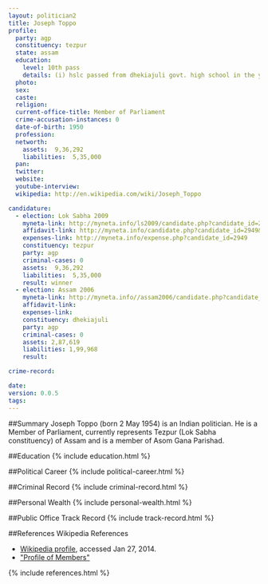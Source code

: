 ```yaml
---
layout: politician2
title: Joseph Toppo
profile: 
  party: agp
  constituency: tezpur
  state: assam
  education: 
    level: 10th pass
    details: (i) hslc passed from dhekiajuli govt. high school in the year 1974(ii) automobile engineering diploma from don bosco technical school, maligaon, guwahati in the year 1975
  photo: 
  sex: 
  caste: 
  religion: 
  current-office-title: Member of Parliament
  crime-accusation-instances: 0
  date-of-birth: 1950
  profession: 
  networth: 
    assets:  9,36,292
    liabilities:  5,35,000
  pan: 
  twitter: 
  website: 
  youtube-interview: 
  wikipedia: http://en.wikipedia.com/wiki/Joseph_Toppo

candidature: 
  - election: Lok Sabha 2009
    myneta-link: http://myneta.info/ls2009/candidate.php?candidate_id=2949
    affidavit-link: http://myneta.info/candidate.php?candidate_id=2949&scan=original
    expenses-link: http://myneta.info/expense.php?candidate_id=2949
    constituency: tezpur 
    party: agp
    criminal-cases: 0
    assets:  9,36,292
    liabilities:  5,35,000
    result: winner 
  - election: Assam 2006
    myneta-link: http://myneta.info//assam2006/candidate.php?candidate_id=221
    affidavit-link: 
    expenses-link: 
    constituency: dhekiajuli 
    party: agp
    criminal-cases: 0
    assets: 2,87,619
    liabilities: 1,99,968
    result:  

crime-record: 

date: 
version: 0.0.5
tags: 
---
```

##Summary
Joseph Toppo (born 2 May 1954) is an Indian politician. He is a Member of Parliament, currently represents Tezpur (Lok Sabha constituency)  of Assam and is a member of Asom Gana Parishad.


##Education
{% include education.html %}


##Political Career
{% include political-career.html %}


##Criminal Record
{% include criminal-record.html %}


##Personal Wealth
{% include personal-wealth.html %}


##Public Office Track Record
{% include track-record.html %}


##References
Wikipedia References
- [Wikipedia profile]({{page.profile.wikipedia}}), accessed Jan 27, 2014.
- ["Profile of Members"][wiki1]

[wiki1]: http://164.100.47.132/LssNew/Members/Biography.aspx?mpsno=4438


{% include references.html %}